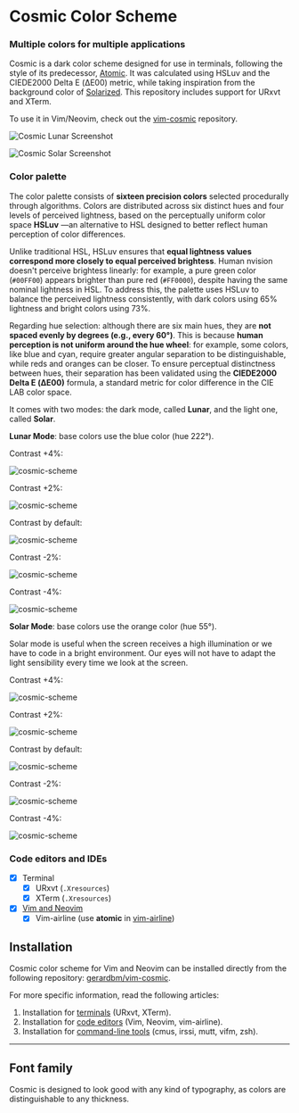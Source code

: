 # Cosmic Color Scheme

### Multiple colors for multiple applications

Cosmic is a dark color scheme designed for use in terminals, following the style of its predecessor, [Atomic](https://github.com/gerardbm/atomic). It was calculated using HSLuv and the CIEDE2000 Delta E (ΔE00) metric, while taking inspiration from the background color of [Solarized](https://github.com/altercation/solarized). This repository includes support for URxvt and XTerm.

To use it in Vim/Neovim, check out the [vim-cosmic](https://github.com/gerardbm/vim-cosmic) repository.

![Cosmic Lunar Screenshot](https://github.com/gerardbm/cosmic/blob/master/img/screenshots/Cosmic-Lunar-Mode.png)

![Cosmic Solar Screenshot](https://github.com/gerardbm/cosmic/blob/master/img/screenshots/Cosmic-Solar-Mode.png)

### Color palette

The color palette consists of **sixteen precision colors** selected procedurally through algorithms. Colors are distributed across six distinct hues and four levels of perceived lightness, based on the perceptually uniform color space **HSLuv** —an alternative to HSL designed to better reflect human perception of color differences.

Unlike traditional HSL, HSLuv ensures that **equal lightness values correspond more closely to equal perceived brightess**. Human nvision doesn't perceive brightess linearly: for example, a pure green color (`#00FF00`) appears brighter than pure red (`#FF0000`), despite having the same nominal lightness in HSL. To address this, the palette uses HSLuv to balance the perceived lightness consistently, with dark colors using 65% lightness and bright colors using 73%.

Regarding hue selection: although there are six main hues, they are **not spaced evenly by degrees (e.g., every 60°)**. This is because **human perception is not uniform around the hue wheel**: for example, some colors, like blue and cyan, require greater angular separation to be distinguishable, while reds and oranges can be closer. To ensure perceptual distinctness between hues, their separation has been validated using the **CIEDE2000 Delta E (ΔE00)** formula, a standard metric for color difference in the CIE LAB color space.

It comes with two modes: the dark mode, called **Lunar**, and the light one, called **Solar**.

**Lunar Mode**: base colors use the blue color (hue 222°).

Contrast +4%:

![cosmic-scheme](https://github.com/gerardbm/cosmic/blob/master/img/cosmic-lunar-c1.png)

Contrast +2%:

![cosmic-scheme](https://github.com/gerardbm/cosmic/blob/master/img/cosmic-lunar-c2.png)

Contrast by default:

![cosmic-scheme](https://github.com/gerardbm/cosmic/blob/master/img/cosmic-lunar-c3.png)

Contrast -2%:

![cosmic-scheme](https://github.com/gerardbm/cosmic/blob/master/img/cosmic-lunar-c4.png)

Contrast -4%:

![cosmic-scheme](https://github.com/gerardbm/cosmic/blob/master/img/cosmic-lunar-c5.png)

**Solar Mode**: base colors use the orange color (hue 55°).

Solar mode is useful when the screen receives a high illumination or we have to code in a bright environment. Our eyes will not have to adapt the light sensibility every time we look at the screen.

Contrast +4%:

![cosmic-scheme](https://github.com/gerardbm/cosmic/blob/master/img/cosmic-solar-c6.png)

Contrast +2%:

![cosmic-scheme](https://github.com/gerardbm/cosmic/blob/master/img/cosmic-solar-c7.png)

Contrast by default:

![cosmic-scheme](https://github.com/gerardbm/cosmic/blob/master/img/cosmic-solar-c8.png)

Contrast -2%:

![cosmic-scheme](https://github.com/gerardbm/cosmic/blob/master/img/cosmic-solar-c9.png)

Contrast -4%:

![cosmic-scheme](https://github.com/gerardbm/cosmic/blob/master/img/cosmic-solar-c0.png)

### Code editors and IDEs

- [x] Terminal
	- [x] URxvt (`.Xresources`)
	- [x] XTerm (`.Xresources`)
- [x] [Vim and Neovim](https://github.com/gerardbm/vim-cosmic)
	- [x] Vim-airline (use **atomic** in [vim-airline](https://github.com/vim-airline/vim-airline))

## Installation

Cosmic color scheme for Vim and Neovim can be installed directly from the following repository: [gerardbm/vim-cosmic](https://github.com/gerardbm/vim-cosmic).

For more specific information, read the following articles:

1. Installation for [terminals](https://github.com/gerardbm/cosmic/blob/master/INSTALL_TERM.md) (URxvt, XTerm).
2. Installation for [code editors](https://github.com/gerardbm/cosmic/blob/master/INSTALL_EDITORS.md) (Vim, Neovim, vim-airline).
3. Installation for [command-line tools](https://github.com/gerardbm/cosmic/blob/master/INSTALL_TOOLS.md) (cmus, irssi, mutt, vifm, zsh).

- - -

## Font family

Cosmic is designed to look good with any kind of typography, as colors are distinguishable to any thickness.
